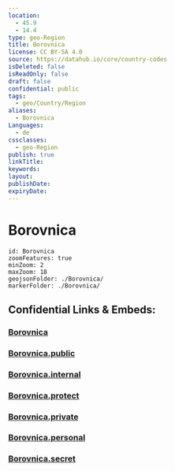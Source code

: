 ```yaml
---
location:
  - 45.9
  - 14.4
type: geo-Region
title: Borovnica
license: CC BY-SA 4.0
source: https://datahub.io/core/country-codes
isDeleted: false
isReadOnly: false
draft: false
confidential: public
tags:
  - geo/Country/Region
aliases:
  - Borovnica
Languages:
  - de
cssclasses:
  - geo-Region
publish: true
linkTitle:
keywords:
layout:
publishDate:
expiryDate:
---
```


# Borovnica

```leaflet
id: Borovnica
zoomFeatures: true 
minZoom: 2 
maxZoom: 18
geojsonFolder: ./Borovnica/
markerFolder: ./Borovnica/
```


## Confidential Links & Embeds: 

### [Borovnica](/_Standards/Earth/Continent/Europe/Europe~Central/Slovenia/Regions~Slovenia/Osrednje_slovenska/counties~Osrednjeslovenska/Borovnica.md) 

### [Borovnica.public](/_public/Earth/Continent/Europe/Europe~Central/Slovenia/Regions~Slovenia/Osrednje_slovenska/counties~Osrednjeslovenska/Borovnica.public.md) 

### [Borovnica.internal](/_internal/Earth/Continent/Europe/Europe~Central/Slovenia/Regions~Slovenia/Osrednje_slovenska/counties~Osrednjeslovenska/Borovnica.internal.md) 

### [Borovnica.protect](/_protect/Earth/Continent/Europe/Europe~Central/Slovenia/Regions~Slovenia/Osrednje_slovenska/counties~Osrednjeslovenska/Borovnica.protect.md) 

### [Borovnica.private](/_private/Earth/Continent/Europe/Europe~Central/Slovenia/Regions~Slovenia/Osrednje_slovenska/counties~Osrednjeslovenska/Borovnica.private.md) 

### [Borovnica.personal](/_personal/Earth/Continent/Europe/Europe~Central/Slovenia/Regions~Slovenia/Osrednje_slovenska/counties~Osrednjeslovenska/Borovnica.personal.md) 

### [Borovnica.secret](/_secret/Earth/Continent/Europe/Europe~Central/Slovenia/Regions~Slovenia/Osrednje_slovenska/counties~Osrednjeslovenska/Borovnica.secret.md)

